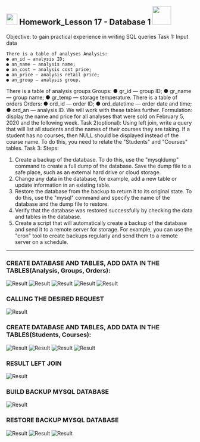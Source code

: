 <h2><img src="https://emojis.slackmojis.com/emojis/images/1531849430/4246/blob-sunglasses.gif?1531849430" width="30"/> Homework_Lesson 17 - Database 1 <img src="https://media.giphy.com/media/12oufCB0MyZ1Go/giphy.gif" width="50"></h2>

Objective: to gain practical experience in writing SQL queries
Task 1:
Input data
```table
There is a table of analyses Analysis:
● an_id — analysis ID;
● an_name — analysis name;
● an_cost — analysis cost price;
● an_price — analysis retail price;
● an_group — analysis group.
```
There is a table of analysis groups Groups:
● gr_id — group ID;
● gr_name — group name;
● gr_temp — storage temperature.
There is a table of orders Orders:
● ord_id — order ID;
● ord_datetime — order date and time;
● ord_an — analysis ID.
We will work with these tables further.
Formulation: display the name and price for all analyses that were sold on February 5, 2020 and the following week.
Task 2(optional):
Using left join, write a query that will list all
students and the names of their courses they are taking. If a student has no
courses, then NULL should be displayed instead of the course name. To do this, you
need to relate the "Students" and "Courses" tables.
Task 3:
Steps:
1. Create a backup of the database. To do this, use the
"mysqldump" command to create a full dump of the database. Save the dump file
to a safe place, such as an external hard drive or cloud
storage.
2. Change any data in the database, for example, add a new
table or update information in an existing table.
3. Restore the database from the backup to return it to its original
state. To do this, use the "mysql" command and specify the name of the database
and the dump file to restore.
4. Verify that the database was restored successfully by checking the
data and tables in the database.
5. Create a script that will automatically create a backup of the database
and send it to a remote server for storage. For example, you
can use the "cron" tool to create backups regularly and
send them to a remote server on a schedule.
------------------------------------------------------------------------------------------------------------------------------------------------

### CREATE DATABASE AND TABLES, ADD DATA IN THE TABLES(Analysis, Groups, Orders):

![Result](https://github.com/railsroger/Maksim_Aleksandrovich_DOS24/blob/main/Homework_Lesson_17_BD_1/images/1.png)
![Result](https://github.com/railsroger/Maksim_Aleksandrovich_DOS24/blob/main/Homework_Lesson_17_BD_1/images/2.png)
![Result](https://github.com/railsroger/Maksim_Aleksandrovich_DOS24/blob/main/Homework_Lesson_17_BD_1/images/groups.png)
![Result](https://github.com/railsroger/Maksim_Aleksandrovich_DOS24/blob/main/Homework_Lesson_17_BD_1/images/describe.png)
![Result](https://github.com/railsroger/Maksim_Aleksandrovich_DOS24/blob/main/Homework_Lesson_17_BD_1/images/select_all.png)

### CALLING THE DESIRED REQUEST
![Result](https://github.com/railsroger/Maksim_Aleksandrovich_DOS24/blob/main/Homework_Lesson_17_BD_1/images/result_1.png)


### CREATE DATABASE AND TABLES, ADD DATA IN THE TABLES(Students, Courses):

![Result](https://github.com/railsroger/Maksim_Aleksandrovich_DOS24/blob/main/Homework_Lesson_17_BD_1/images/show_database_learning.png)
![Result](https://github.com/railsroger/Maksim_Aleksandrovich_DOS24/blob/main/Homework_Lesson_17_BD_1/images/add_students.png)
![Result](https://github.com/railsroger/Maksim_Aleksandrovich_DOS24/blob/main/Homework_Lesson_17_BD_1/images/select_student.png)
![Result](https://github.com/railsroger/Maksim_Aleksandrovich_DOS24/blob/main/Homework_Lesson_17_BD_1/images/select_stud_cours.png)

### RESULT LEFT JOIN
![Result](https://github.com/railsroger/Maksim_Aleksandrovich_DOS24/blob/main/Homework_Lesson_17_BD_1/images/result_left_join.png)


### BUILD BACKUP MYSQL DATABASE

![Result](https://github.com/railsroger/Maksim_Aleksandrovich_DOS24/blob/main/Homework_Lesson_17_BD_1/images/backup_bd.png)

### RESTORE BACKUP MYSQL DATABASE

![Result](https://github.com/railsroger/Maksim_Aleksandrovich_DOS24/blob/main/Homework_Lesson_17_BD_1/images/restore.png)
![Result](https://github.com/railsroger/Maksim_Aleksandrovich_DOS24/blob/main/Homework_Lesson_17_BD_1/images/check_bd1.png)
![Result](https://github.com/railsroger/Maksim_Aleksandrovich_DOS24/blob/main/Homework_Lesson_17_BD_1/images/check_bd2.png)
